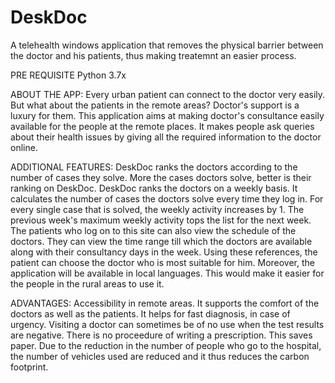 # DeskDoc
A telehealth windows application that removes the physical barrier between the doctor and his patients, thus making treatemnt an easier process.

PRE REQUISITE 
Python 3.7x

ABOUT THE APP:
Every urban patient can connect to the doctor very easily. But what about the patients in the remote areas? Doctor's support is a luxury for them. This application aims at making doctor's consultance easily available for the people at the remote places. It makes people ask queries about their health issues by giving all the required information to the doctor online. 

ADDITIONAL FEATURES:
DeskDoc ranks the doctors according to the number of cases they solve. More the cases doctors solve, better is their ranking on DeskDoc. 
DeskDoc ranks the doctors on a weekly basis.
It calculates the number of cases the doctors solve every time they log in. For every single case that is solved, the weekly activity increases by 1.
The previous week's maximum weekly activity tops the list for the next week.
The patients who log on to this site can also view the schedule of the doctors.
They can view the time range till which the doctors are available along with their consultancy days in the week.
Using these references, the patient can choose the doctor who is most suitable for him. 
Moreover, the application will be available in local languages. This would make it easier for the people in the rural areas to use it.

ADVANTAGES:
Accessibility in remote areas.
It supports the comfort of the doctors as well as the patients.
It helps for fast diagnosis, in case of urgency.
Visiting a doctor can sometimes be of no use when the test results are negative.
There is no proceedure of writing a prescription. This saves paper.
Due to the reduction in the number of people who go to the hospital, the number of vehicles used are reduced and it thus reduces the carbon footprint.
